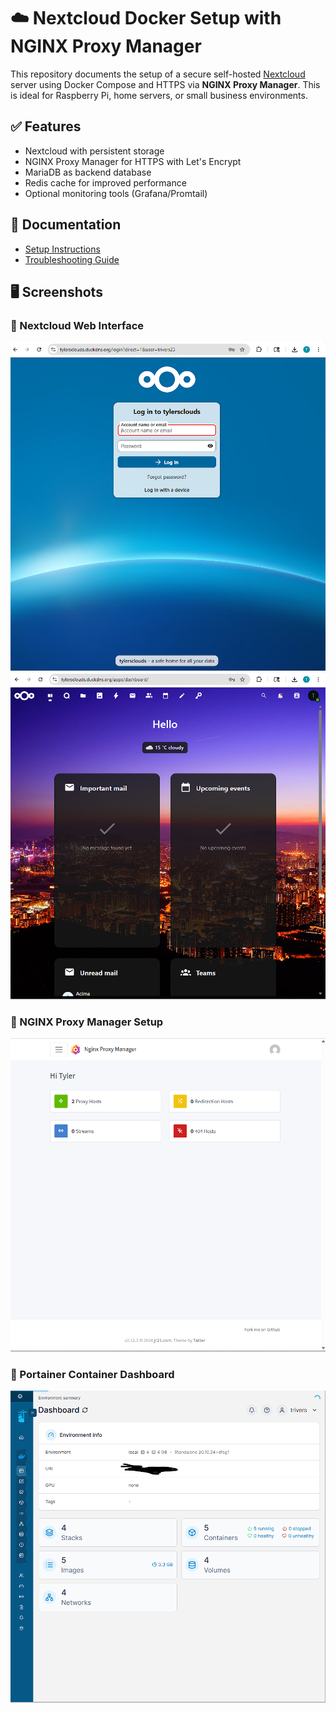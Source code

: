 # ☁️ Nextcloud Docker Setup with NGINX Proxy Manager

This repository documents the setup of a secure self-hosted [Nextcloud](https://nextcloud.com) server using Docker Compose and HTTPS via **NGINX Proxy Manager**. This is ideal for Raspberry Pi, home servers, or small business environments.

## ✅ Features

- Nextcloud with persistent storage
- NGINX Proxy Manager for HTTPS with Let's Encrypt
- MariaDB as backend database
- Redis cache for improved performance
- Optional monitoring tools (Grafana/Promtail)

## 📖 Documentation

- [Setup Instructions](setup-instructions)
- [Troubleshooting Guide](troubleshooting)

## 🖥 Screenshots

### 📁 Nextcloud Web Interface
![Nextcloud UI](nextcloud-ui.png)
![Nextcloud dashboard](nextcloud-dashboard.png)
### 🔐 NGINX Proxy Manager Setup
![NPM Proxy Host](nignx-pm.png)

### 🐳 Portainer Container Dashboard
![Portainer View](portainer-dashboard.png)
